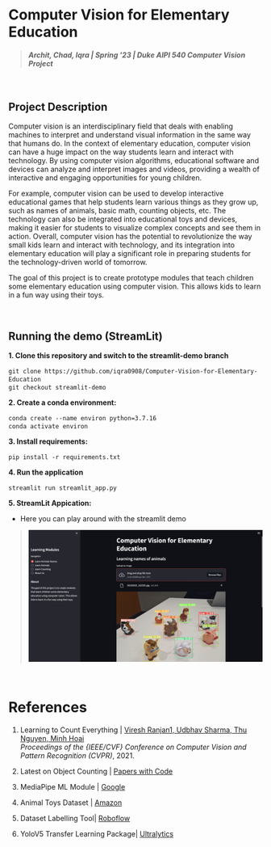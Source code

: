# Computer Vision for Elementary Education
> #### _Archit, Chad, Iqra | Spring '23 | Duke AIPI 540 Computer Vision Project_
&nbsp;

## Project Description
Computer vision is an interdisciplinary field that deals with enabling machines to interpret and understand visual information in the same way that humans do. In the context of elementary education, computer vision can have a huge impact on the way students learn and interact with technology. By using computer vision algorithms, educational software and devices can analyze and interpret images and videos, providing a wealth of interactive and engaging opportunities for young children. 

For example, computer vision can be used to develop interactive educational games that help students learn various things as they grow up, such as names of animals, basic math, counting objects, etc. The technology can also be integrated into educational toys and devices, making it easier for students to visualize complex concepts and see them in action. Overall, computer vision has the potential to revolutionize the way small kids learn and interact with technology, and its integration into elementary education will play a significant role in preparing students for the technology-driven world of tomorrow.

The goal of this project is to create prototype modules that teach children some elementary education using computer vision. This allows kids to learn in a fun way using their toys.

&nbsp;
&nbsp;
## Running the demo (StreamLit)

**1. Clone this repository and switch to the streamlit-demo branch**
```
git clone https://github.com/iqra0908/Computer-Vision-for-Elementary-Education
git checkout streamlit-demo
```
**2. Create a conda environment:** 
```
conda create --name environ python=3.7.16
conda activate environ
```
**3. Install requirements:** 
```
pip install -r requirements.txt
```
**4. Run the application**
```
streamlit run streamlit_app.py
```
**5. StreamLit Appication:**
* Here you can play around with the streamlit demo 
>![img.png](data/images/dashboard.png)

&nbsp;
# References

1. Learning to Count Everything | [Viresh Ranjan1, Udbhav Sharma, Thu Nguyen, Minh Hoai](https://arxiv.org/pdf/2104.08391.pdf)   
_Proceedings of the {IEEE/CVF} Conference on Computer Vision and Pattern Recognition (CVPR)_, 2021. 

2. Latest on Object Counting | [Papers with Code](https://paperswithcode.com/task/object-counting/codeless#datasets)

3. MediaPipe ML Module | [Google](https://google.github.io/mediapipe/solutions/hands.html)

4. Animal Toys Dataset | [Amazon](https://www.amazon.com/Fisher-Price-Little-People-Animal-Friends/dp/B07MM6QX97/ref=sr_1_2?crid=1CT3PFM11D3JC&keywords=animal+toys+little+people&qid=1676085377&sprefix=animal+toys+little+peop%2Caps%2C156&sr=8-2)

5. Dataset Labelling Tool| [Roboflow](https://roboflow.com/?ref=ultralytics)

6. YoloV5 Transfer Learning Package| [Ultralytics](https://github.com/ultralytics/yolov5)


